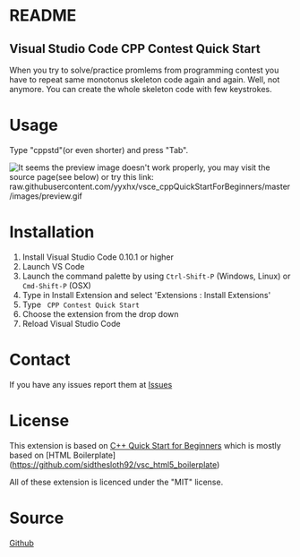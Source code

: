 # README
## Visual Studio Code CPP Contest Quick Start

When you try to solve/practice promlems from programming contest you have to repeat same monotonus skeleton code again and again.
Well, not anymore. You can create the whole skeleton code with few keystrokes.

# Usage
Type "cppstd"(or even shorter) and press "Tab".

![It seems the preview image doesn't work properly, you may visit the source page(see below) or try this link: raw.githubusercontent.com/yyxhx/vsce_cppQuickStartForBeginners/master/images/preview.gif](https://raw.githubusercontent.com/yyxhx/vsce_cppQuickStartForBeginners/master/images/preview.gif "Snippets Preview")

# Installation

1. Install Visual Studio Code 0.10.1 or higher
2. Launch VS Code
3. Launch the command palette by using `Ctrl-Shift-P` (Windows, Linux) or `Cmd-Shift-P` (OSX)
4. Type in Install Extension and select 'Extensions : Install Extensions'
5. Type ` CPP Contest Quick Start`
6. Choose the extension from the drop down
7. Reload Visual Studio Code

# Contact
If you have any issues report them at [Issues](https://github.com/Adyel/Cpp-Contest-QStart/issues)

# License
This extension is based on  [C++ Quick Start for Beginners](https://github.com/yyxhx/vsce_cppQuickStartForBeginners)
which is mostly based on [HTML Boilerplate] (https://github.com/sidthesloth92/vsc_html5_boilerplate)

All of these extension is licenced under the "MIT" license.

# Source
[Github](https://github.com/Adyel/Cpp-Contest-QStart)
